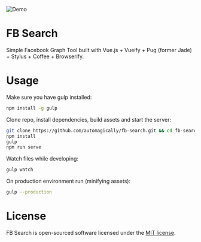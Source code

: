 ![Demo](https://raw.githubusercontent.com/automagically/fb-search/master/src/common/images/demo.gif)
# FB Search
Simple Facebook Graph Tool built with Vue.js + Vueify + Pug (former Jade) + Stylus + Coffee + Browserify.
# Usage
Make sure you have gulp installed:
```sh
npm install -g gulp
```
Clone repo, install dependencies, build assets and start the server:
```sh
git clone https://github.com/automagically/fb-search.git && cd fb-search
npm install
gulp
npm run serve
```
Watch files while developing:
```sh
gulp watch
```
On production environment run (minifying assets):
```sh
gulp --production
```
# License
FB Search is open-sourced software licensed under the [MIT license](http://opensource.org/licenses/MIT).
